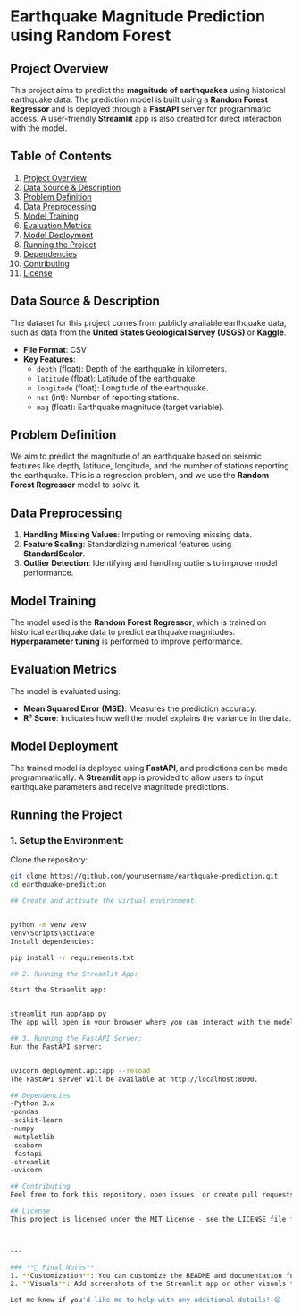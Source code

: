 # Earthquake Magnitude Prediction using Random Forest

## Project Overview
This project aims to predict the **magnitude of earthquakes** using historical earthquake data. The prediction model is built using a **Random Forest Regressor** and is deployed through a **FastAPI** server for programmatic access. A user-friendly **Streamlit** app is also created for direct interaction with the model.

## Table of Contents
1. [Project Overview](#project-overview)
2. [Data Source & Description](#data-source--description)
3. [Problem Definition](#problem-definition)
4. [Data Preprocessing](#data-preprocessing)
5. [Model Training](#model-training)
6. [Evaluation Metrics](#evaluation-metrics)
7. [Model Deployment](#model-deployment)
8. [Running the Project](#running-the-project)
9. [Dependencies](#dependencies)
10. [Contributing](#contributing)
11. [License](#license)

## Data Source & Description
The dataset for this project comes from publicly available earthquake data, such as data from the **United States Geological Survey (USGS)** or **Kaggle**.
- **File Format**: CSV
- **Key Features**:
  - `depth` (float): Depth of the earthquake in kilometers.
  - `latitude` (float): Latitude of the earthquake.
  - `longitude` (float): Longitude of the earthquake.
  - `nst` (int): Number of reporting stations.
  - `mag` (float): Earthquake magnitude (target variable).

## Problem Definition
We aim to predict the magnitude of an earthquake based on seismic features like depth, latitude, longitude, and the number of stations reporting the earthquake. This is a regression problem, and we use the **Random Forest Regressor** model to solve it.

## Data Preprocessing
1. **Handling Missing Values**: Imputing or removing missing data.
2. **Feature Scaling**: Standardizing numerical features using **StandardScaler**.
3. **Outlier Detection**: Identifying and handling outliers to improve model performance.

## Model Training
The model used is the **Random Forest Regressor**, which is trained on historical earthquake data to predict earthquake magnitudes. **Hyperparameter tuning** is performed to improve performance.

## Evaluation Metrics
The model is evaluated using:
- **Mean Squared Error (MSE)**: Measures the prediction accuracy.
- **R² Score**: Indicates how well the model explains the variance in the data.

## Model Deployment
The trained model is deployed using **FastAPI**, and predictions can be made programmatically. A **Streamlit** app is provided to allow users to input earthquake parameters and receive magnitude predictions.

## Running the Project

### 1. Setup the Environment:
Clone the repository:
```bash
git clone https://github.com/yourusername/earthquake-prediction.git
cd earthquake-prediction

## Create and activate the virtual environment:


python -m venv venv
venv\Scripts\activate
Install dependencies:

pip install -r requirements.txt

## 2. Running the Streamlit App:

Start the Streamlit app:


streamlit run app/app.py
The app will open in your browser where you can interact with the model.

## 3. Running the FastAPI Server:
Run the FastAPI server:


uvicorn deployment.api:app --reload
The FastAPI server will be available at http://localhost:8000.

## Dependencies
-Python 3.x
-pandas
-scikit-learn
-numpy
-matplotlib
-seaborn
-fastapi
-streamlit
-uvicorn

## Contributing
Feel free to fork this repository, open issues, or create pull requests to improve this project.

## License
This project is licensed under the MIT License - see the LICENSE file for details.



---

### **📌 Final Notes**
1. **Customization**: You can customize the README and documentation further by adding examples, data explanations, and potential improvements.
2. **Visuals**: Add screenshots of the Streamlit app or other visuals to make the README more engaging.

Let me know if you'd like me to help with any additional details! 😊